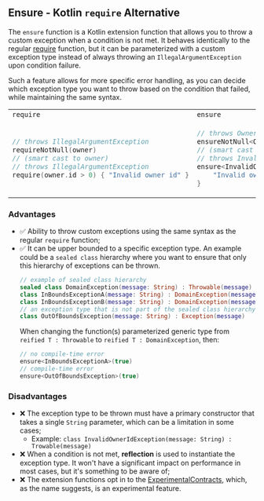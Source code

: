 ## Ensure - Kotlin `require` Alternative

The `ensure` function is a Kotlin extension function that allows you to throw a custom exception when a condition is not
met. It behaves identically to the regular [require](https://kotlinlang.org/api/latest/jvm/stdlib/kotlin/require.html)
function,
but it can be parameterized with a custom exception type instead of always throwing an `IllegalArgumentException` upon
condition failure.

Such a feature allows for more specific error handling,
as you can decide which exception type you want to throw based on the condition that failed, while maintaining the same syntax.

<table>
<tr>
<td> <code>require</code> </td> <td> <code>ensure</code> </td>
</tr>
<tr>
<td>

```kotlin
// throws IllegalArgumentException
requireNotNull(owner)
// (smart cast to owner)
// throws IllegalArgumentException
require(owner.id > 0) { "Invalid owner id" }
```

</td>
<td>

```kotlin
// throws OwnerNotFoundException
ensureNotNull<OwnerNotFoundException>(owner)
// (smart cast to owner)
// throws InvalidOwnerIdException
ensure<InvalidOwnerIdException>(owner.id > 0) {
    "Invalid owner id"
}
```

</td>
</tr>
</table>

### Advantages

- ✅ Ability to throw custom exceptions using the same syntax as the regular `require` function;
- ✅ It can be upper bounded to a specific exception type. An example could be a `sealed class` hierarchy where you want
  to ensure that only this hierarchy of exceptions can be thrown.
  ```kotlin
  // example of sealed class hierarchy
  sealed class DomainException(message: String) : Throwable(message)
  class InBoundsExceptionA(message: String) : DomainException(message)
  class InBoundsExceptionB(message: String) : DomainException(message)
  // an exception type that is not part of the sealed class hierarchy 
  class OutOfBoundsException(message: String) : Exception(message)
  ```
  When changing the function(s)
  parameterized generic type from `reified T : Throwable` to `reified T : DomainException`, then:
  ```kotlin
  // no compile-time error
  ensure<InBoundsExceptionA>(true)
  // compile-time error
  ensure<OutOfBoundsException>(true)
  ```

### Disadvantages

- ❌ The exception type to be thrown must have a primary constructor that takes a single `String` parameter, which can be
  a limitation in some cases;
  - Example: `class InvalidOwnerIdException(message: String) : Trowable(message)`
- ❌ When a condition is not met, **reflection** is used to instantiate the exception type.
  It won't have a significant impact on performance in most cases, but it's something to be aware of;
- ❌ The extension functions opt in to
  the [ExperimentalContracts](https://kotlinlang.org/api/latest/jvm/stdlib/kotlin.contracts/-experimental-contracts/),
  which, as the name suggests, is an experimental feature.
